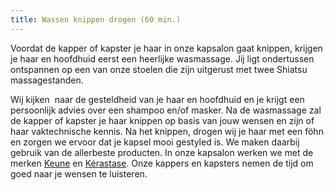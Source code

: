 ```yaml
---
title: Wassen knippen drogen (60 min.)
---
```



Voordat de kapper of kapster je haar in onze kapsalon gaat knippen, krijgen je haar en hoofdhuid eerst een heerlijke wasmassage. Jij ligt ondertussen ontspannen op een van onze stoelen die zijn uitgerust met twee Shiatsu massagestanden.

Wij kijken &nbsp;naar de gesteldheid van je haar en hoofdhuid en je krijgt een persoonlijk advies over een shampoo en/of masker. Na de wasmassage zal de kapper of kapster je haar knippen op basis van jouw wensen en zijn of haar vaktechnische kennis. Na het knippen, drogen wij je haar met een f&ouml;hn en zorgen we ervoor dat je kapsel mooi gestyled is. We maken daarbij gebruik van de allerbeste producten. In onze kapsalon werken we met de merken [Keune](http://www.keune.nl) en [K&eacute;rastase](http://www.kerastase.nl). Onze kappers en kapsters nemen de tijd om goed naar je wensen te luisteren.